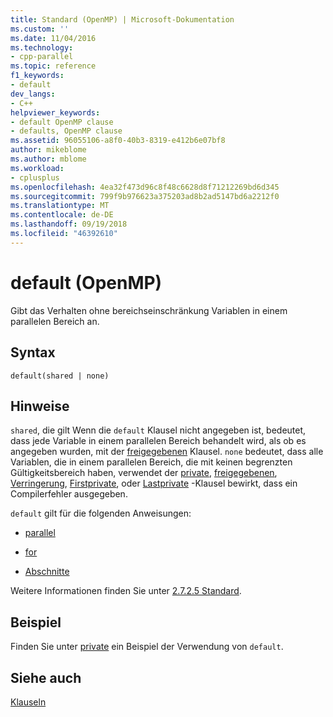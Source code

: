 ```yaml
---
title: Standard (OpenMP) | Microsoft-Dokumentation
ms.custom: ''
ms.date: 11/04/2016
ms.technology:
- cpp-parallel
ms.topic: reference
f1_keywords:
- default
dev_langs:
- C++
helpviewer_keywords:
- default OpenMP clause
- defaults, OpenMP clause
ms.assetid: 96055106-a8f0-40b3-8319-e412b6e07bf8
author: mikeblome
ms.author: mblome
ms.workload:
- cplusplus
ms.openlocfilehash: 4ea32f473d96c8f48c6628d8f71212269bd6d345
ms.sourcegitcommit: 799f9b976623a375203ad8b2ad5147bd6a2212f0
ms.translationtype: MT
ms.contentlocale: de-DE
ms.lasthandoff: 09/19/2018
ms.locfileid: "46392610"
---
```

# <a name="default-openmp"></a>default (OpenMP)

Gibt das Verhalten ohne bereichseinschränkung Variablen in einem parallelen Bereich an.

## <a name="syntax"></a>Syntax

```
default(shared | none)
```

## <a name="remarks"></a>Hinweise

`shared`, die gilt Wenn die `default` Klausel nicht angegeben ist, bedeutet, dass jede Variable in einem parallelen Bereich behandelt wird, als ob es angegeben wurden, mit der [freigegebenen](../../../parallel/openmp/reference/shared-openmp.md) Klausel. `none` bedeutet, dass alle Variablen, die in einem parallelen Bereich, die mit keinen begrenzten Gültigkeitsbereich haben, verwendet der [private](../../../parallel/openmp/reference/private-openmp.md), [freigegebenen](../../../parallel/openmp/reference/shared-openmp.md), [Verringerung](../../../parallel/openmp/reference/reduction.md), [Firstprivate](../../../parallel/openmp/reference/firstprivate.md), oder [Lastprivate](../../../parallel/openmp/reference/lastprivate.md) -Klausel bewirkt, dass ein Compilerfehler ausgegeben.

`default` gilt für die folgenden Anweisungen:

- [parallel](../../../parallel/openmp/reference/parallel.md)

- [for](../../../parallel/openmp/reference/for-openmp.md)

- [Abschnitte](../../../parallel/openmp/reference/sections-openmp.md)

Weitere Informationen finden Sie unter [2.7.2.5 Standard](../../../parallel/openmp/2-7-2-5-default.md).

## <a name="example"></a>Beispiel

Finden Sie unter [private](../../../parallel/openmp/reference/private-openmp.md) ein Beispiel der Verwendung von `default`.

## <a name="see-also"></a>Siehe auch

[Klauseln](../../../parallel/openmp/reference/openmp-clauses.md)